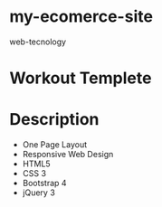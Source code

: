 # my-ecomerce-site
web-tecnology

# Workout Templete
# Description
- One Page Layout
- Responsive Web Design
- HTML5
- CSS 3
- Bootstrap 4
- jQuery 3